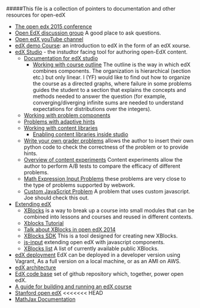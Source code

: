 #####This file is a collection of pointers to documentation and other resources for open-edX

* [The open edx 2015 conference](http://con.openedx.org/)
* [Open EdX discussion group](https://groups.google.com/forum/#!forum/edx-code) A good place to ask questions.
* [Open edX youTube channel](https://www.youtube.com/c/OpenedX)
* [edX demo Course](https://www.edx.org/course/demox-edx-demox-1): an introduction to edX in the form of an edX xourse.
* [edX Studio](https://studio.edx.org/) - the instudtor facing tool for authoring open-EdX content.
  * [Documentation for edX studio](http://edx.readthedocs.org/projects/edx-partner-course-staff/en/latest/getting_started/get_started.html)  
    * [Working with course outline](http://edx.readthedocs.org/projects/edx-partner-course-staff/en/latest/developing_course/course_outline.html) The outline is the way in which edX combines components. The organization is hierarchical (section etc.) but only linear. I (YF) would like to find out how to organize the course as a directed graphs, where failure in some problems guides the student to a section that explains the concepts and methods needed to answer the question (for example, converging/diverging infinite sums are needed to understand expectations for distributions over the integers).
  * [Working with problem components](http://edx.readthedocs.org/projects/edx-partner-course-staff/en/latest/creating_content/create_problem.html)
  * [Problems with adaptive hints](http://edx.readthedocs.org/projects/edx-open-learning-xml/en/latest/problem-xml/problem_with_hint.html)
  * [Working with content libraries](http://edx.readthedocs.org/projects/edx-partner-course-staff/en/latest/creating_content/libraries.html)
    * [Enabling content libraries inside studio](http://edx-partner-course-staff.readthedocs.org/en/latest/exercises_tools/randomized_content_blocks.html#enable-content-libraries)
  * [Write your own grader problems](http://edx.readthedocs.org/projects/edx-partner-course-staff/en/latest/exercises_tools/custom_python.html) allows the author to insert their own python code to check the correctness of the problem or to provide hints.
  * [Overview of content experiments](http://edx.readthedocs.org/projects/edx-partner-course-staff/en/latest/content_experiments/content_experiments_overview.html) Content experiments allow the author to perform A/B tests to compare the efficacy of different problems.
  * [Math Expression Input Problems](http://edx.readthedocs.org/projects/edx-partner-course-staff/en/latest/exercises_tools/math_expression_input.html#math-expression-input) these problems are very close to the type of problems supported by webwork.
  * [Custom JavaScript Problem](http://edx.readthedocs.org/projects/edx-partner-course-staff/en/latest/exercises_tools/custom_javascript.html) A problem that uses custom javascript. Joe should check this out.
* [Extending edX](https://open.edx.org/extending-edx)
  * [XBlocks](https://open.edx.org/xblocks) is a way to break up a course into small modules that can be combined into lessons and courses and reused in different contexts.
  * [Xblocks Tutorial](http://opencraft.com/doc/edx/xblock/tutorial.html)
  * [Talk about XBlocks in open edX 2014](https://open.edx.org/videos/open-edx-xblock-tutorial-and-demos)
  * [XBlocks SDK](https://github.com/edx/xblock-sdk) This is a tool designed for creating new XBlocks.
  * [js-input](https://open.edx.org/js-input) extending open edX with javascript components.
  * [XBlocks list](https://github.com/edx/edx-platform/wiki/List-of-XBlocks) A list of currently available public XBlocks.
* [edX deployment](https://open.edx.org/deployment-options) EdX can be deployed in a developer version using Vagrant, As a full version on a local machine, or as an AMI on AWS.
* [edX architecture](https://open.edx.org/contributing-to-edx/architecture)
* [EdX code base](https://github.com/edx/)  set of github repository which, together, power open edX.
* [A guide for building and running an edX course](http://edx.readthedocs.org/projects/open-edx-building-and-running-a-course/en/named-release-cypress/)
* [Stanford open edX](http://online.stanford.edu/openedx)
<<<<<<< HEAD
* [MathJax Documentation](http://www.onemathematicalcat.org/MathJaxDocumentation/TeXSyntax.htm)

